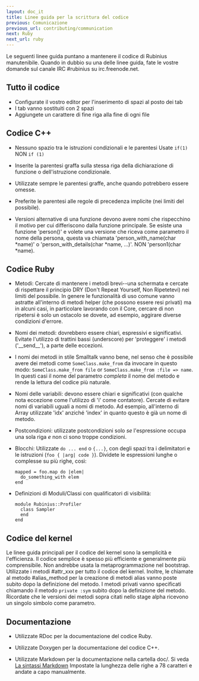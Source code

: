 ```yaml
---
layout: doc_it
title: Linee guida per la scrittura del codice
previous: Comunicazione
previous_url: contributing/communication
next: Ruby
next_url: ruby
---
```


Le seguenti linee guida puntano a mantenere il codice di Rubinius
manutenibile. Quando in dubbio su una delle linee guida, fate le vostre
domande sul canale IRC #rubinius su irc.freenode.net.


## Tutto il codice

  * Configurate il vostro editor per l'inserimento di spazi al posto dei tab
  * I tab vanno sostituiti con 2 spazi
  * Aggiungete un carattere di fine riga alla fine di ogni file


## Codice C++

  * Nessuno spazio tra le istruzioni condizionali e le parentesi
      Usate `if(1)` NON `if (1)`

  * Inserite la parentesi graffa sulla stessa riga della dichiarazione di 
    funzione o dell'istruzione condizionale.

  * Utilizzate sempre le parentesi graffe, anche quando potrebbero essere
    omesse.

  * Preferite le parentesi alle regole di precedenza implicite (nei limiti del
    possibile).

  * Versioni alternative di una funzione devono avere nomi che rispecchino il
    motivo per cui differiscono dalla funzione principale. Se esiste una
    funzione 'person()' e volete una versione che riceva come parametro il
    nome della persona, questa va chiamata 'person_with_name(char \*name)' o
    'person_with_details(char \*name, ...)'. NON 'person1(char \*name).


## Codice Ruby

  * Metodi: Cercate di mantenere i metodi brevi--una schermata e cercate di
    rispettare il principio DRY (Don't Repeat Yourself, Non Ripetetevi) nei
    limiti del possibile. In genere le funzionalità di uso comune vanno
    astratte all'interno di metodi helper (che possono essere resi privati) ma
    in alcuni casi, in particolare lavorando con il Core, cercare di non
    ripetersi è solo un ostacolo se dovete, ad esempio, aggirare diverse
    condizioni d'errore.

  * Nomi dei metodi: dovrebbero essere chiari, espressivi e significativi.
    Evitate l'utilizzo di trattini bassi (underscore) per 'proteggere' i
    metodi ('\_\_send\_\_'), a parte delle eccezioni.

  * I nomi dei metodi in stile Smalltalk vanno bene, nel senso che è possibile
    avere dei metodi come `SomeClass.make_from` da invocare in questo modo:
    `SomeClass.make_from file` or `SomeClass.make_from :file => name`.
    In questi casi il nome del parametro _completa_ il nome del metodo e rende
    la lettura del codice più naturale.

  * Nomi delle variabili: devono essere chiari e significativi (con qualche
    nota eccezione come l'utilizzo di 'i' come contatore). Cercate di evitare
    nomi di variabili uguali a nomi di metodo. Ad esempio, all'interno di
    Array utilizzate 'idx' anziché 'index' in quanto questo è già un nome di
    metodo.

  * Postcondizioni: utilizzate postcondizioni solo *se* l'espressione occupa
    una sola riga *e* non ci sono troppe condizioni.

  * Blocchi: Utilizzate `do ... end` o `{...}`, con degli spazi tra i
    delimitatori e le istruzioni (`foo { |arg| code }`). Dividete le
    espressioni lunghe o complesse su più righe, così:

        mapped = foo.map do |elem|
          do_something_with elem
        end

  * Definizioni di Moduli/Classi con qualificatori di visibilità:

        module Rubinius::Profiler
          class Sampler
          end
        end

## Codice del kernel

Le linee guida principali per il codice del kernel sono la semplicità e
l'efficienza. Il codice semplice è spesso più efficiente e generalmente più
comprensibile. Non andrebbe usata la metaprogrammazione nel bootstrap.
Utilizzate i metodi #attr_xxx per tutto il codice del kernel. Inoltre, le
chiamate al metodo #alias_method per la creazione di metodi alias vanno poste
subito dopo la definizione del metodo. I metodi privati vanno specificati
chiamando il metodo `private :sym` subito dopo la definizione del metodo.
Ricordate che le versioni dei metodi sopra citati nello stage alpha ricevono
un singolo simbolo come parametro.

## Documentazione

  * Utilizzate RDoc per la documentazione del codice Ruby.

  * Utilizzate Doxygen per la documentazione del codice C++.

  * Utilizzate Markdown per la documentazione nella cartella doc/. Si veda
    [La sintassi Markdown](https://daringfireball.net/projects/markdown/syntax)
    Impostate la lunghezza delle righe a 78 caratteri e andate a capo
    manualmente.
